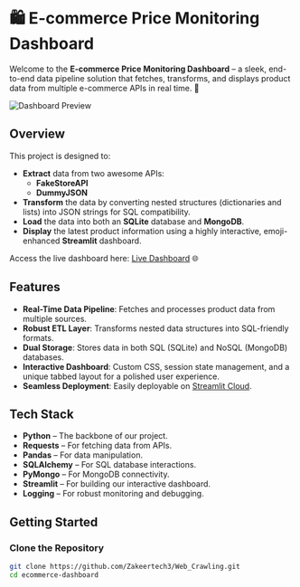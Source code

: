 # 🛍️ E-commerce Price Monitoring Dashboard

Welcome to the **E-commerce Price Monitoring Dashboard** – a sleek, end-to-end data pipeline solution that fetches, transforms, and displays product data from multiple e-commerce APIs in real time. 🚀

![Dashboard Preview](https://via.placeholder.com/800x400?text=E-commerce+Dashboard+Preview)

## Overview

This project is designed to:
- **Extract** data from two awesome APIs:  
  - **FakeStoreAPI**  
  - **DummyJSON**
- **Transform** the data by converting nested structures (dictionaries and lists) into JSON strings for SQL compatibility.
- **Load** the data into both an **SQLite** database and **MongoDB**.
- **Display** the latest product information using a highly interactive, emoji-enhanced **Streamlit** dashboard.

Access the live dashboard here: [Live Dashboard](https://webcrawling-84mcpsiwjnpdxe8iijpth8.streamlit.app/) 🌐

## Features

- **Real-Time Data Pipeline**: Fetches and processes product data from multiple sources.
- **Robust ETL Layer**: Transforms nested data structures into SQL-friendly formats.
- **Dual Storage**: Stores data in both SQL (SQLite) and NoSQL (MongoDB) databases.
- **Interactive Dashboard**: Custom CSS, session state management, and a unique tabbed layout for a polished user experience.
- **Seamless Deployment**: Easily deployable on [Streamlit Cloud](https://streamlit.io/cloud).

## Tech Stack

- **Python** – The backbone of our project.
- **Requests** – For fetching data from APIs.
- **Pandas** – For data manipulation.
- **SQLAlchemy** – For SQL database interactions.
- **PyMongo** – For MongoDB connectivity.
- **Streamlit** – For building our interactive dashboard.
- **Logging** – For robust monitoring and debugging.

## Getting Started

### Clone the Repository

```bash
git clone https://github.com/Zakeertech3/Web_Crawling.git
cd ecommerce-dashboard
